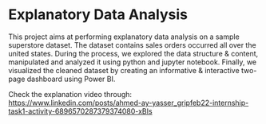 # Explanatory Data Analysis
This project aims at performing explanatory data analysis on a sample superstore dataset. The dataset contains sales orders occurred all over the united states.
During the process, we explored the data structure & content, manipulated and analyzed it using python and jupyter notebook. Finally, we visualized the cleaned dataset by creating an informative & interactive two-page dashboard using Power BI.

Check the explanation video through: https://www.linkedin.com/posts/ahmed-ay-yasser_gripfeb22-internship-task1-activity-6896570287379374080-xBIs 

